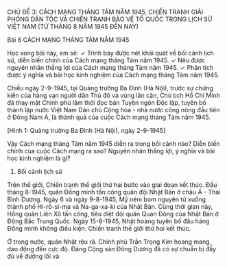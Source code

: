 CHỦ ĐỀ 3: CÁCH MẠNG THÁNG TÁM NĂM 1945, CHIẾN TRANH GIẢI PHÓNG DÂN TỘC VÀ CHIẾN TRANH BẢO VỆ TỔ QUỐC TRONG LỊCH SỬ VIỆT NAM (TỪ THÁNG 8 NĂM 1945 ĐẾN NAY)

Bài 6 CÁCH MẠNG THÁNG TÁM NĂM 1945

Học xong bài này, em sẽ:
✓ Trình bày được nét khái quát về bối cảnh lịch sử, diễn biến chính của Cách mạng tháng Tám năm 1945.
✓ Nêu được nguyên nhân thắng lợi của Cách mạng tháng Tám năm 1945.
✓ Phân tích được ý nghĩa và bài học kinh nghiệm của Cách mạng tháng Tám năm 1945.

Chiều ngày 2-9-1945, tại Quảng trường Ba Đình (Hà Nội), trước sự chứng kiến của hàng vạn người dân Thủ đô và vùng lân cận, Chủ tịch Hồ Chí Minh đã thay mặt Chính phủ lâm thời đọc bản Tuyên ngôn Độc lập, tuyên bố thành lập nước Việt Nam Dân chủ Cộng hòa - nhà nước công nông đầu tiên ở Đông Nam Á, là thành quả của cuộc Cách mạng tháng Tám năm 1945.

[Hình 1: Quảng trường Ba Đình (Hà Nội), ngày 2-9-1945]

Vậy Cách mạng tháng Tám năm 1945 diễn ra trong bối cảnh nào? Diễn biến chính của cuộc Cách mạng ra sao? Nguyên nhân thắng lợi, ý nghĩa và bài học kinh nghiệm là gì?

1. Bối cảnh lịch sử

Trên thế giới, Chiến tranh thế giới thứ hai bước vào giai đoạn kết thúc. Đầu tháng 8-1945, quân Đồng minh tấn công quân đội Nhật Bản ở châu Á - Thái Bình Dương. Ngày 6 và ngày 9-8-1945, Mỹ ném bom nguyên tử xuống thành phố Hi-rô-si-ma và Na-ga-xa-ki của Nhật Bản. Cùng thời gian này, Hồng quân Liên Xô tấn công, tiêu diệt đội quân Quan Đông của Nhật Bản ở Đông Bắc Trung Quốc. Ngày 15-8-1945, Nhật hoàng tuyên bố đầu hàng Đồng minh không điều kiện. Chiến tranh thế giới thứ hai kết thúc.

Ở trong nước, quân Nhật rệu rã. Chính phủ Trần Trọng Kim hoang mang, dao động đến cực độ. Đảng Cộng sản Đông Dương đã có sự chuẩn bị đầy đủ về đường lối và